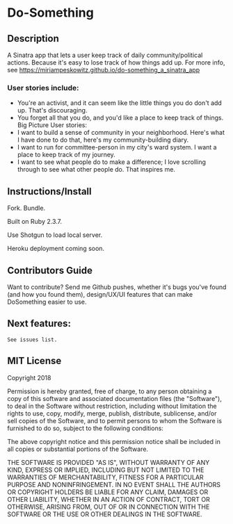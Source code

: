 
# Do-Something

## Description
A Sinatra app that lets a user keep track of daily community/political actions. Because it's easy to lose track of how things add up. For more info, see https://miriampeskowitz.github.io/do-something_a_sinatra_app

### User stories include:
- You're an activist, and it can seem like the little things you do don't add up. That's discouraging.
- You forget all that you do, and you'd like a place to keep track of things. 
Big Picture User stories: 
- I want to build a sense of community in your neighborhood. Here's what I have done to do that, here's my community-building diary. 
- I want to run for committee-person in my city's ward system. I want a place to keep track of my journey. 
- I want to see what people do to make a difference; I love scrolling through to see what other people do. That inspires me.  

## Instructions/Install 

Fork. Bundle. 

Built on Ruby 2.3.7.

Use Shotgun to load local server.  

Heroku deployment coming soon. 



## Contributors Guide 
Want to contribute? Send me Github pushes, whether it's bugs you've found (and how you found them), design/UX/UI features that can make DoSomething easier to use.  

## Next features: 
	See issues list. 

## MIT License
Copyright 2018 <COPYRIGHT HOLDER>

Permission is hereby granted, free of charge, to any person obtaining a copy of this software and associated documentation files (the "Software"), to deal in the Software without restriction, including without limitation the rights to use, copy, modify, merge, publish, distribute, sublicense, and/or sell copies of the Software, and to permit persons to whom the Software is furnished to do so, subject to the following conditions:

The above copyright notice and this permission notice shall be included in all copies or substantial portions of the Software.

THE SOFTWARE IS PROVIDED "AS IS", WITHOUT WARRANTY OF ANY KIND, EXPRESS OR IMPLIED, INCLUDING BUT NOT LIMITED TO THE WARRANTIES OF MERCHANTABILITY, FITNESS FOR A PARTICULAR PURPOSE AND NONINFRINGEMENT. IN NO EVENT SHALL THE AUTHORS OR COPYRIGHT HOLDERS BE LIABLE FOR ANY CLAIM, DAMAGES OR OTHER LIABILITY, WHETHER IN AN ACTION OF CONTRACT, TORT OR OTHERWISE, ARISING FROM, OUT OF OR IN CONNECTION WITH THE SOFTWARE OR THE USE OR OTHER DEALINGS IN THE SOFTWARE.


